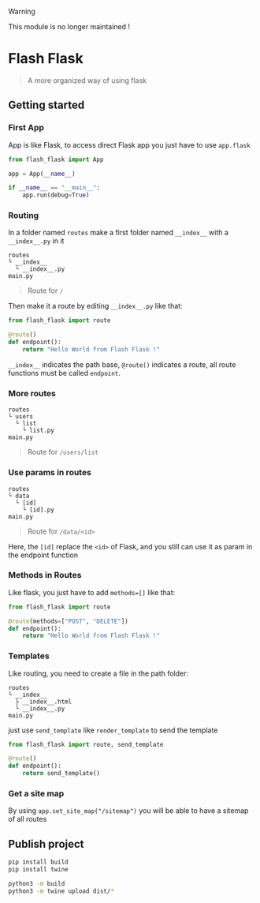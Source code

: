 > [!WARNING]  
> This module is no longer maintained !

# Flash Flask
> A more organized way of using flask

## Getting started

### First App
App is like Flask, to access direct Flask app you just have to use `app.flask`
```python
from flash_flask import App

app = App(__name__)

if __name__ == "__main__":
    app.run(debug=True)
```

### Routing
In a folder named `routes` make a first folder named `__index__` with a `__index__.py` in it
```
routes
└ __index__
  └ __index__.py
main.py
```
> Route for `/`
> 
Then make it a route by editing `__index__.py` like that:
```python
from flash_flask import route

@route()
def endpoint():
	return "Hello World from Flash Flask !"
```
`__index__` indicates the path base, `@route()` indicates a route, all route functions must be called `endpoint`.

### More routes
```
routes
└ users
  └ list
    └ list.py
main.py
```
> Route for `/users/list`

### Use params in routes

```
routes
└ data
  └ [id]
    └ [id].py
main.py
```

> Route for `/data/<id>`

Here, the `[id]` replace the `<id>` of Flask, and you still can use it as param in the endpoint function

### Methods in Routes
Like flask, you just have to add `methods=[]` like that:
```python
from flash_flask import route

@route(methods=["POST", "DELETE"])
def endpoint():
	return "Hello World from Flash Flask !"
```
### Templates
Like routing, you need to create a file in the path folder:
```
routes
└ __index__
  ├ __index__.html
  └ __index__.py
main.py
```
just use `send_template` like `render_template` to send the template
```python
from flash_flask import route, send_template

@route()
def endpoint():
	return send_template()
```

### Get a site map

By using `app.set_site_map("/sitemap")` you will be able to have a sitemap of all routes

## Publish project

```bash
pip install build
pip install twine
```

```bash
python3 -m build
python3 -m twine upload dist/*
```